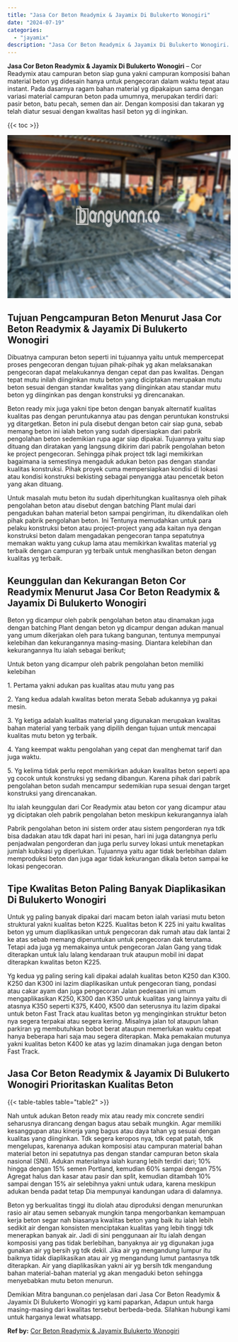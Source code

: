 ```yaml
---
title: "Jasa Cor Beton Readymix & Jayamix Di Bulukerto Wonogiri"
date: "2024-07-19"
categories: 
  - "jayamix"
description: "Jasa Cor Beton Readymix & Jayamix Di Bulukerto Wonogiri. Demikian Mitra bangunan.co penjelasan dari Jasa Cor Beton Readymix & Jayamix Di Bulukerto Wonogiri y..."
---
```


**Jasa Cor Beton Readymix & Jayamix Di Bulukerto Wonogiri** – Cor Readymix atau campuran beton siap guna yakni campuran komposisi bahan material beton yg didesain hanya untuk pengecoran dalam waktu tepat atau instant. Pada dasarnya ragam bahan material yg dipakaipun sama dengan variasi material campuran beton pada umumnya, merupakan terdiri dari: pasir beton, batu pecah, semen dan air. Dengan komposisi dan takaran yg telah diatur sesuai dengan kwalitas hasil beton yg di inginkan.

{{< toc >}}

![Jasa Cor Beton Readymix & Jayamix Di Bulukerto Wonogiri](/images/jasa-cor-readymix-54.png)

## Tujuan Pengcampuran Beton Menurut Jasa Cor Beton Readymix & Jayamix Di Bulukerto Wonogiri

Dibuatnya campuran beton seperti ini tujuannya yaitu untuk mempercepat proses pengecoran dengan tujuan pihak-pihak yg akan melaksanakan pengecoran dapat melakukannya dengan cepat dan pas kwalitas. Dengan tepat mutu inilah diinginkan mutu beton yang diciptakan merupakan mutu beton sesuai dengan standar kwalitas yang diinginkan atau standar mutu beton yg diinginkan pas dengan konstruksi yg direncanakan.

Beton ready mix juga yakni tipe beton dengan banyak alternatif kualitas kualitas pas dengan peruntukannya atau pas dengan peruntukan konstruksi yg ditargetkan. Beton ini pula disebut dengan beton cair siap guna, sebab memang beton ini ialah beton yang sudah dipersiapkan dari pabrik pengolahan beton sedemikian rupa agar siap dipakai. Tujuannya yaitu siap dituang dan diratakan yang langsung dikirim dari pabrik pengolahan beton ke project pengecoran. Sehingga pihak project tdk lagi memikirkan bagaimana ia semestinya mengaduk adukan beton pas dengan standar kualitas konstruksi. Pihak proyek cuma mempersiapkan kondisi di lokasi atau kondisi konstruksi bekisting sebagai penyangga atau pencetak beton yang akan dituang.

Untuk masalah mutu beton itu sudah diperhitungkan kualitasnya oleh pihak pengolahan beton atau disebut dengan batching Plant mulai dari pengadukan bahan material beton sampai pengiriman, itu dikendalikan oleh pihak pabrik pengolahan beton. Ini Tentunya memudahkan untuk para pelaku konstruksi beton atau project-project yang ada kaitan nya dengan konstruksi beton dalam mengadakan pengecoran tanpa sepatutnya memakan waktu yang cukup lama atau memikirkan kwalitas material yg terbaik dengan campuran yg terbaik untuk menghasilkan beton dengan kualitas yg terbaik.

## Keunggulan dan Kekurangan Beton Cor Readymix Menurut Jasa Cor Beton Readymix & Jayamix Di Bulukerto Wonogiri

Beton yg dicampur oleh pabrik pengolahan beton atau dinamakan juga dengan batching Plant dengan beton yg dicampur dengan adukan manual yang umum dikerjakan oleh para tukang bangunan, tentunya mempunyai kelebihan dan kekurangannya masing-masing. Diantara kelebihan dan kekurangannya Itu ialah sebagai berikut;

Untuk beton yang dicampur oleh pabrik pengolahan beton memiliki kelebihan

1\. Pertama yakni adukan pas kualitas atau mutu yang pas

2\. Yang kedua adalah kwalitas beton merata Sebab adukannya yg pakai mesin.

3\. Yg ketiga adalah kualitas material yang digunakan merupakan kwalitas bahan material yang terbaik yang dipilih dengan tujuan untuk mencapai kualitas mutu beton yg terbaik.

4\. Yang keempat waktu pengolahan yang cepat dan menghemat tarif dan juga waktu.

5\. Yg kelima tidak perlu repot memikirkan adukan kwalitas beton seperti apa yg cocok untuk konstruksi yg sedang dibangun. Karena pihak dari pabrik pengolahan beton sudah mencampur sedemikian rupa sesuai dengan target konstruksi yang direncanakan.

Itu ialah keunggulan dari Cor Readymix atau beton cor yang dicampur atau yg diciptakan oleh pabrik pengolahan beton meskipun kekurangannya ialah

Pabrik pengolahan beton ini sistem order atau sistem pengorderan nya tdk bisa dadakan atau tdk dapat hari ini pesan, hari ini juga datangnya perlu penjadwalan pengorderan dan juga perlu survey lokasi untuk menetapkan jumlah kubikasi yg diperlukan. Tujuannya yaitu agar tidak berlebihan dalam memproduksi beton dan juga agar tidak kekurangan dikala beton sampai ke lokasi pengecoran.

## Tipe Kwalitas Beton Paling Banyak Diaplikasikan Di Bulukerto Wonogiri

Untuk yg paling banyak dipakai dari macam beton ialah variasi mutu beton struktural yakni kualitas beton K225. Kualitas beton K 225 ini yaitu kwalitas beton yg umum diaplikasikan untuk pengecoran dak rumah atau dak lantai 2 ke atas sebab memang diperuntukan untuk pengecoran dak terutama. Tetapi ada juga yg memakainya untuk pengecoran Jalan Gang yang tidak diterapkan untuk lalu lalang kendaraan truk ataupun mobil ini dapat diterapkan kwalitas beton K225.

Yg kedua yg paling sering kali dipakai adalah kualitas beton K250 dan K300. K250 dan K300 ini lazim diaplikasikan untuk pengecoran tiang, pondasi atau cakar ayam dan juga pengecoran Jalan pedesaan ini umum mengaplikasikan K250, K300 dan K350 untuk kualitas yang lainnya yaitu di atasnya K350 seperti K375, K400, K500 dan seterusnya itu lazim dipakai untuk beton Fast Track atau kualitas beton yg menginginkan struktur beton nya segera terpakai atau segera kering. Misalnya jalan tol ataupun lahan parkiran yg membutuhkan bobot berat ataupun memerlukan waktu cepat hanya beberapa hari saja mau segera diterapkan. Maka pemakaian mutunya yakni kualitas beton K400 ke atas yg lazim dinamakan juga dengan beton Fast Track.

## Jasa Cor Beton Readymix & Jayamix Di Bulukerto Wonogiri Prioritaskan Kualitas Beton

{{< table-tables table="table2" >}}

Nah untuk adukan Beton ready mix atau ready mix concrete sendiri seharusnya dirancang dengan bagus atau sebaik mungkin. Agar memiliki kesanggupan atau kinerja yang bagus atau daya tahan yg sesuai dengan kualitas yang diinginkan. Tdk segera keropos nya, tdk cepat patah, tdk mengelupas, karenanya adukan komposisi atau campuran material bahan material beton ini sepatutnya pas dengan standar campuran beton skala nasional (SNI). Adukan materialnya ialah kurang lebih terdiri dari; 10% hingga dengan 15% semen Portland, kemudian 60% sampai dengan 75% Agregat halus dan kasar atau pasir dan split, kemudian ditambah 10% sampai dengan 15% air selebihnya yakni untuk udara, karena meskipun adukan benda padat tetap Dia mempunyai kandungan udara di dalamnya.

Beton yg berkualitas tinggi itu diolah atau diproduksi dengan menurunkan rasio air atau semen sebanyak mungkin tanpa mengorbankan kemampuan kerja beton segar nah biasanya kwalitas beton yang baik itu ialah lebih sedikit air dengan konsisten menciptakan kualitas yang lebih tinggi tdk menerapkan banyak air. Jadi di sini penggunaan air Itu ialah dengan komposisi yang pas tidak berlebihan, banyaknya air yg digunakan juga gunakan air yg bersih yg tdk dekil. Jika air yg mengandung lumpur itu baiknya tidak diaplikasikan atau air yg mengandung lumut pantasnya tdk diterapkan. Air yang diaplikasikan yakni air yg bersih tdk mengandung bahan material-bahan material yg akan mengaduki beton sehingga menyebabkan mutu beton menurun.

Demikian Mitra bangunan.co penjelasan dari Jasa Cor Beton Readymix & Jayamix Di Bulukerto Wonogiri yg kami paparkan, Adapun untuk harga masing-masing dari kwalitas tersebut berbeda-beda. Silahkan hubungi kami untuk harganya lewat whatsapp.

**Ref by:** [Cor Beton Readymix & Jayamix Bulukerto Wonogiri](https://id.wikipedia.org/wiki/Cor)
